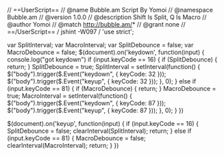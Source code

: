 // ==UserScript==
// @name          Bubble.am Script By Yomoi
// @namespace    Bubble.am
// @version      1.0.0
// @description  Shift Is Split, Q Is Macro
// @author       Yomoi
// @match        http://bubble.am/*
// @grant        none
// ==/UserScript==
/ jshint -W097 /
'use strict';
 
var SplitInterval;
var MacroInterval;
var SplitDebounce = false;
var MacroDebounce = false;
$(document).on('keydown', function(input) {
    console.log("got keydown")
    if (input.keyCode == 16) {
        if (SplitDebounce) {
            return;
        }
        SplitDebounce = true;
        SplitInterval = setInterval(function() {
            $("body").trigger($.Event("keydown", {
                keyCode: 32
            }));
            $("body").trigger($.Event("keyup", {
                keyCode: 32
            }));
        }, 0);
    } else if (input.keyCode == 81) {
  if (MacroDebounce) {
            return;
        }
        MacroDebounce = true;
        MacroInterval = setInterval(function() {
            $("body").trigger($.Event("keydown", {
                keyCode: 87
            }));
            $("body").trigger($.Event("keyup", {
                keyCode: 87
            }));
        }, 0);
 }
})
 
$(document).on('keyup', function(input) {
    if (input.keyCode == 16) {
        SplitDebounce = false;
        clearInterval(SplitInterval);
        return;
    } else if (input.keyCode == 81) {
        MacroDebounce = false;
        clearInterval(MacroInterval);
        return;
    }
})
